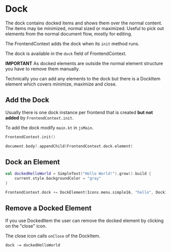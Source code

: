 # Dock

The dock contains docked items and shows them over the normal content. The items
may be minimized, normal sized or maximized. Useful to pick out elements from the 
normal document flow, mostly for editing.

The FrontendContext adds the dock when its `init` method runs.

The dock is available in the `dock` field of FrontendContext.

**IMPORTANT** As docked elements are outside the normal element structure you have
to remove them manually.

Technically you can add any elements to the dock but there is a DockItem element 
which covers minimize, maximize and close.

## Add the Dock

Usually there is one dock instance per frontend that is created **but not added** by
`FrontendContext.init`.

To add the dock modify `main.kt` in `jsMain`.

```kotlin
FrontendContext.init()

document.body?.appendChild(FrontendContext.dock.element)
```

## Dock an Element

```kotlin
val dockedHelloWorld = SimpleText("Hello World!").grow().build {
    current.style.backgroundColor = "gray"
}

FrontendContext.dock += DockElement(Icons.menu.simple16, "hello", DockItemState.Minimized, dockedHelloWorld)
```

## Remove a Docked Element

If you use DockedItem the user can remove the docked element by clicking on the "close" icon.

The close icon calls `onClose` of the DockItem.

```
dock -= dockedHelloWorld
```

